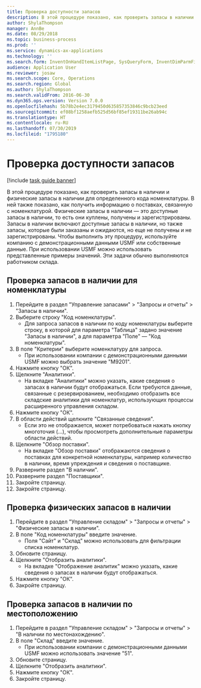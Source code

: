 ```yaml
---
title: Проверка доступности запасов
description: В этой процедуре показано, как проверить запасы в наличии и физические запасы в наличии для определенного кода номенклатуры.
author: ShylaThompson
manager: AnnBe
ms.date: 08/29/2018
ms.topic: business-process
ms.prod: ''
ms.service: dynamics-ax-applications
ms.technology: ''
ms.search.form: InventOnHandItemListPage, SysQueryForm, InventDimParmFixed, InventSupply, DefaultDashboard, WHSInventPhysicalOnhand, WHSOnHand
audience: Application User
ms.reviewer: josaw
ms.search.scope: Core, Operations
ms.search.region: Global
ms.author: ShylaThompson
ms.search.validFrom: 2016-06-30
ms.dyn365.ops.version: Version 7.0.0
ms.openlocfilehash: 5b78b2e4ec3179450d635857353846c9bcb23eed
ms.sourcegitcommit: ef08bf1258aefb525d56bf85ef19311be26ab94c
ms.translationtype: HT
ms.contentlocale: ru-RU
ms.lasthandoff: 07/30/2019
ms.locfileid: "1795180"
---
```

# <a name="check-the-availability-of-stock"></a>Проверка доступности запасов

[!include [task guide banner](../../includes/task-guide-banner.md)]

В этой процедуре показано, как проверить запасы в наличии и физические запасы в наличии для определенного кода номенклатуры. В ней также показано, как получить информацию о поставках, связанную с номенклатурой. Физические запасы в наличии — это доступные запасы в наличии, то есть они куплены, получены и зарегистрированы. Запасы в наличии включают доступные запасы в наличии, но также запасы, которые были заказаны и ожидаются, но еще не получены и не зарегистрированы. Чтобы выполнить эту процедуру, используйте компанию с демонстрационными данными USMF или собственные данные. При использовании USMF можно использовать представленные примеры значений. Эти задачи обычно выполняются работником склада.


## <a name="check-on-hand-inventory-for-an-item"></a>Проверка запасов в наличии для номенклатуры
1. Перейдите в раздел "Управление запасами" > "Запросы и отчеты" > "Запасы в наличии".
2. Выберите строку "Код номенклатуры".
    * Для запроса запасов в наличии по коду номенклатуры выберите строку, в которой для параметра "Таблица" задано значение "Запасы в наличии", а для параметра "Поле" — "Код номенклатуры".  
3. В поле "Критерии" выберите номенклатуру для запроса.
    * При использовании компании с демонстрационными данными USMF можно выбрать значение "M9201".  
4. Нажмите кнопку "OК".
5. Щелкните "Аналитики".
    * На вкладке "Аналитики" можно указать, какие сведения о запасах в наличии будут отображаться. Если требуются данные, связанные с резервированием, необходимо отобразить все складские аналитики для номенклатур, использующих процессы расширенного управления складом.  
6. Нажмите кнопку "OК".
7. В области действий щелкните "Связанные сведения".
    * Если это не отображается, может потребоваться нажать кнопку многоточия (…), чтобы просмотреть дополнительные параметры области действий.  
8. Щелкните "Обзор поставки".
    * На вкладке "Обзор поставки" отображаются сведения о поставках для конкретной номенклатуры, например количество в наличии, время упреждения и сведения о поставщике.  
9. Разверните раздел "В наличии".
10. Разверните раздел "Поставщики".
11. Закройте страницу.
12. Закройте страницу.

## <a name="check-physical-on-hand-inventory"></a>Проверка физических запасов в наличии
1. Перейдите в раздел "Управление складом" > "Запросы и отчеты" > "Физические запасы в наличии".
2. В поле "Код номенклатуры" введите значение.
    * Поля "Сайт" и "Склад" можно использовать для фильтрации списка номенклатур.  
3. Обновите страницу.
4. Щелкните "Отобразить аналитики".
    * На вкладке "Отображение аналитик" можно указать, какие сведения о запасах в наличии будут отображаться.  
5. Нажмите кнопку "OК".
6. Закройте страницу.

## <a name="check-on-hand-inventory-by-location"></a>Проверка запасов в наличии по местоположению
1. Перейдите в раздел "Управление складом" > "Запросы и отчеты" > "В наличии по местонахождению".
2. В поле "Склад" введите значение.
    * При использовании компании с демонстрационными данными USMF можно использовать значение "51".  
3. Обновите страницу.
4. Щелкните "Отобразить аналитики".
5. Нажмите кнопку "OК".
6. Закройте страницу.

